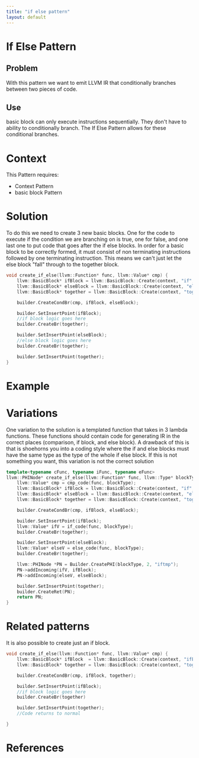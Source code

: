 ```yaml
---
title: "if else pattern"
layout: default
---
```

# If Else Pattern
## Problem
With this pattern we want to emit LLVM IR that conditionally branches between two pieces of code.
	
## Use
basic block can only execute instructions sequentially. They don't have to ability to conditionally branch. The If Else Pattern allows for these conditional branches.

# Context
This Pattern requires:
* Context Pattern
* basic block Pattern

# Solution
To do this we need to create 3 new basic blocks. One for the code to execute if the condition we are branching on is true, one for false, and one last one to put code that goes after the if else blocks.
In order for a basic block to be correctly formed, it must consist of non terminating instructions followed by one terminating instruction. This means we can't just let the else block "fall" through to the together block.

```cpp
void create_if_else(llvm::Function* func, llvm::Value* cmp) {
	llvm::BasicBlock* ifBlock = llvm::BasicBlock::Create(context, "if", func);
	llvm::BasicBlock* elseBlock = llvm::BasicBlock::Create(context, "else", func);
	llvm::BasicBlock* together = llvm::BasicBlock::Create(context, "together", func);

	builder.CreateCondBr(cmp, ifBlock, elseBlock);

	builder.SetInsertPoint(ifBlock);
	//if block logic goes here
	builder.CreateBr(together);

	builder.SetInsertPoint(elseBlock);
	//else block logic goes here
	builder.CreateBr(together);

	builder.SetInsertPoint(together);
}
```

# Example
# Variations
One variation to the solution is a templated function that takes in 3 lambda functions. These functions should contain code for generating IR in the correct places (comparison, if block, and else block). 
A drawback of this is that is shoehorns you into a coding style where the if and else blocks must have the same type as the type of the whole if else block. If this is not something you want, this variation is not the correct solution

``` cpp
template<typename cFunc, typename iFunc, typename eFunc>
llvm::PHINode* create_if_else(llvm::Function* func, llvm::Type* blockType, cFunc cmp_code, iFunc if_code, eFunc else_code) {
	llvm::Value* cmp = cmp_code(func, blockType);
	llvm::BasicBlock* ifBlock = llvm::BasicBlock::Create(context, "if", func);
	llvm::BasicBlock* elseBlock = llvm::BasicBlock::Create(context, "else", func);
	llvm::BasicBlock* together = llvm::BasicBlock::Create(context, "together", func);

	builder.CreateCondBr(cmp, ifBlock, elseBlock);

	builder.SetInsertPoint(ifBlock);
	llvm::Value* ifV = if_code(func, blockType);
	builder.CreateBr(together);

	builder.SetInsertPoint(elseBlock);
	llvm::Value* elseV = else_code(func, blockType);
	builder.CreateBr(together);

	llvm::PHINode *PN = Builder.CreatePHI(blockType, 2, "iftmp");
	PN->addIncoming(ifV, ifBlock);
	PN->addIncoming(elseV, elseBlock);

	builder.SetInsertPoint(together);
	builder.CreateRet(PN);
	return PN;
}
```

# Related patterns
It is also possible to create just an if block.

``` cpp
void create_if_else(llvm::Function* func, llvm::Value* cmp) {
	llvm::BasicBlock* ifBlock  = llvm::BasicBlock::Create(context, "ifBlock" , func);
	llvm::BasicBlock* together = llvm::BasicBlock::Create(context, "together", func);

	builder.CreateCondBr(cmp, ifBlock, together);

	builder.SetInsertPoint(ifBlock);
	//if block logic goes here
	builder.CreateBr(together)

	builder.SetInsertPoint(together);
	//Code returns to normal

}
```

# References
